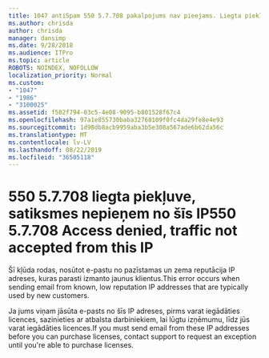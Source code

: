 ```yaml
---
title: 1047 antiSpam 550 5.7.708 pakalpojums nav pieejams. Liegta piekļuve, satiksmes nepieņem no šīs IP
ms.author: chrisda
author: chrisda
manager: dansimp
ms.date: 9/28/2018
ms.audience: ITPro
ms.topic: article
ROBOTS: NOINDEX, NOFOLLOW
localization_priority: Normal
ms.custom:
- "1047"
- "1986"
- "3100025"
ms.assetid: f502f794-03c5-4e08-9095-b801528f67c4
ms.openlocfilehash: 97a1e855730baba32768109f0fc4da29fe8e4e93
ms.sourcegitcommit: 1d98db8acb9959aba3b5e308a567ade6b62da56c
ms.translationtype: MT
ms.contentlocale: lv-LV
ms.lasthandoff: 08/22/2019
ms.locfileid: "36505118"
---
```

# <a name="550-57708-access-denied-traffic-not-accepted-from-this-ip"></a><span data-ttu-id="d7768-103">550 5.7.708 liegta piekļuve, satiksmes nepieņem no šīs IP</span><span class="sxs-lookup"><span data-stu-id="d7768-103">550 5.7.708 Access denied, traffic not accepted from this IP</span></span>

<span data-ttu-id="d7768-104">Šī kļūda rodas, nosūtot e-pastu no pazīstamas un zema reputācija IP adreses, kuras parasti izmanto jaunus klientus.</span><span class="sxs-lookup"><span data-stu-id="d7768-104">This error occurs when sending email from known, low reputation IP addresses that are typically used by new customers.</span></span>

<span data-ttu-id="d7768-105">Ja jums viņam jāsūta e-pasts no šīs IP adreses, pirms varat iegādāties licences, sazinieties ar atbalsta darbiniekiem, lai lūgtu izņēmumu, līdz jūs varat iegādāties licences.</span><span class="sxs-lookup"><span data-stu-id="d7768-105">If you must send email from these IP addresses before you can purchase licenses, contact support to request an exception until you're able to purchase licenses.</span></span>
